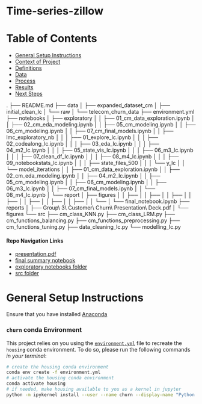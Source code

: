 # Time-series-zillow

# Table of Contents

<!--ts-->
 * [General Setup Instructions](https://github.com/howen7/Time-series-zillow/Time-series-zillow#general-setup-instructions)
 * [Context of Project](https://github.com/howen7/Time-series-zillow)
 * [Definitions](https://github.com/)
 * [Data](https://github.com/chum46/<>#data)
 * [Process](https://github.com/howen7/Time-series-zillow/#models-used--methodology)
 * [Results](https://github.com/chum46/<>#results-future-investigations-and-recommendations)
 * [Next Steps](https://github.com/chum46/<>#future-investigations-and-recommendations)
<!--te-->
.
├── README.md
├── data
│   ├── expanded_dataset_cm
│   ├── initial_clean_lc
│   └── raw
│       └── telecom_churn_data
├── environment.yml
├── notebooks
│   ├── exploratory
│   │   ├── 01_cm_data_exploration.ipynb
│   │   ├── 02_cm_eda_modeling.ipynb
│   │   ├── 05_cm_modeling.ipynb
│   │   ├── 06_cm_modeling.ipynb
│   │   ├── 07_cm_final_models.ipynb
│   │   ├── lmc_exploratory_nb
│   │   │   ├── 01_explore_lc.ipynb
│   │   │   ├── 02_codealong_lc.ipynb
│   │   │   ├── 03_eda_lc.ipynb
│   │   │   ├── 04_m2_lc.ipynb
│   │   │   ├── 05_state_vis_lc.ipynb
│   │   │   ├── 06_m3_lc.ipynb
│   │   │   ├── 07_clean_df_lc.ipynb
│   │   │   ├── 08_m4_lc.ipynb
│   │   │   ├── 09_notebookstats_lc.ipynb
│   │   │   ├── state_files_500
│   │   │   └── y_lc
│   │   └── model_iterations
│   │       ├── 01_cm_data_exploration.ipynb
│   │       ├── 02_cm_eda_modeling.ipynb
│   │       ├── 04_m2_lc.ipynb
│   │       ├── 05_cm_modeling.ipynb
│   │       ├── 06_cm_modeling.ipynb
│   │       ├── 06_m3_lc.ipynb
│   │       ├── 07_cm_final_models.ipynb
│   │       └── 08_m4_lc.ipynb
│   └── report
│       ├── figures
│       │   ├── 
│       │   ├── 
│       │   ├── 
│       │   ├── 
│       │   ├── 
│       │   ├──
│       │   ├── 
│       │   └── 
│       └── final_notebook.ipynb
├── reports
│   ├── Group\ 3\ Customer\ Churn\ Presentation\ Deck.pdf
│   └── figures
└── src
    ├── cm_class_KNN.py
    ├── cm_class_LRM.py
    ├── cm_functions_balancing.py
    ├── cm_functions_preprocessing.py
    ├── cm_functions_tuning.py
    ├── data_cleaning_lc.py
    └── modelling_lc.py
    
#### Repo Navigation Links
 - [presentation.pdf](https://github.com/chum46/mod-3-project-group-3-chi-sea-ds/blob/master/reports/Group%203%20Customer%20Churn%20Presentation%20Deck.pdf)
 - [final summary notebook](https://github.com/chum46/mod-3-project-group-3-chi-sea-ds/blob/master/notebooks/report/final_notebook.ipynb)
 - [exploratory notebooks folder](https://github.com/chum46/mod-3-project-group-3-chi-sea-ds/tree/master/notebooks/exploratory)
 - [src folder](https://github.com/chum46/mod-3-project-group-3-chi-sea-ds/tree/master/src)
 
# General Setup Instructions 

Ensure that you have installed [Anaconda](https://docs.anaconda.com/anaconda/install/) 

### `churn` conda Environment

This project relies on you using the [`environment.yml`](environment.yml) file to recreate the `housing` conda environment. To do so, please run the following commands *in your terminal*:
```bash
# create the housing conda environment
conda env create -f environment.yml
# activate the housing conda environment
conda activate housing
# if needed, make housing available to you as a kernel in jupyter
python -m ipykernel install --user --name churn --display-name "Python 3 (housing)"
```

